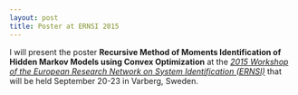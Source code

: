```yaml
---
layout: post
title: Poster at ERNSI 2015
---
```


I will present the poster **Recursive Method of Moments Identification of
Hidden Markov Models using Convex Optimization** at the [*2015 Workshop of
the European Research Network on System Identification
(ERNSI)*](http://www.control.isy.liu.se/en/conferences/ernsi2015/) that will be
held September 20-23 in Varberg, Sweden.

